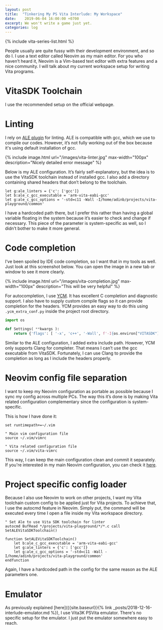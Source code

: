 ```yaml
---
layout: post
title:  "Tinkering My PS Vita Interlude: My Workspace"
date:    2019-06-04 16:00:00 +0700
excerpt: We won't write a game just yet.
categories: log
---
```

{% include vita-series-list.html %}

People usually are quite fussy with their development environment, and so do I. I use a text editor called Neovim as my main editor. For you who haven’t heard it, Neovim is a Vim-based text editor with extra features and a nice community. I will talk about my current workspace setup for writing Vita programs.

# VitaSDK Toolchain
I use the recommended setup on the official webpage.

# Linting
I rely on [ALE plugin](https://github.com/w0rp/ale) for linting. ALE is compatible with gcc, which we use to compile our codes. However, it’s not fully working out of the box because it's using default installation of gcc.

{% include image.html url="/images/vita-linter.jpg" max-width="100px" description="Nicely detailed error message" %}

Below is my ALE configuration. It’s fairly self-explanatory, but the idea is to use the VitaSDK toolchain instead of installed gcc. I also add a directory containing shared headers that don’t belong to the toolchain.

```
let g:ale_linters = {'c': ['gcc']}
let b:ale_c_gcc_executable = 'arm-vita-eabi-gcc'
let g:ale_c_gcc_options = '-std=c11 -Wall -I/home/adinb/projects/vita-playground/common'
```

I have a hardcoded path there, but I prefer this rather than having a global variable floating in the system because it’s easier to check and change if necessary. This piece of the parameter is system-specific as well, so I didn’t bother to make it more general.

# Code completion
I’ve been spoiled by IDE code completion, so I want that in my tools as well. Just look at this screenshot below. You can open the image in a new tab or window to see it more clearly.

{% include image.html url="/images/vita-completion.jpg" max-width="100px" description="This will be very helpful" %}

For autocompletion, I use [YCM](https://github.com/Valloric/YouCompleteMe). It has excellent C completion and diagnostic support. I also have to supply custom compile flags so it can provide completion for the headers. YCM provides an easy way to do this using `.ycm_extra_conf.py` inside the project root directory.

```python
import os

def Settings( **kwargs ):
    return {'flags': [ '-x', 'c++', '-Wall', f'-I{os.environ["VITASDK"]}/arm-vita-eabi/include', '-I../common'],}
```

Similar to the ALE configuration, I added extra include path. However, YCM only supports Clang for completer. That means I can’t use the gcc executable from VitaSDK. Fortunately, I can use Clang to provide the completion as long as I include the headers properly.

# Neovim config file separation
I want to keep my Neovim configuration as portable as possible because I sync my config across multiple PCs. The way this it’s done is by making Vita related configuration complementary since the configuration is system-specific.

This is how I have done it:

```
set runtimepath+=~/.vim

" Main vim configuration file
source ~/.vim/vimrc

" Vita related configuration file
source ~/.vim/vita-vimrc
```

This way, I can keep the main configuration clean and commit it separately. If you're interested in my main Neovim configuration, you can check it [here](https://github.com/adinb/dotfiles/blob/master/vim/vimrc).

# Project specific config loader
Because I also use Neovim to work on other projects, I want my Vita toolchain custom config to be applied just for Vita projects. To achieve that, I use the autocmd feature in Neovim. Simply put, the command will be executed every time I open a file inside my Vita workspace directory.

```
" Set Ale to use Vita SDK toolchain for linter
autocmd BufRead */projects/vita-playground/*/*.c call SetALEVitaSDKToolchain()

function SetALEVitaSDKToolchain()
    let b:ale_c_gcc_executable = 'arm-vita-eabi-gcc'
    let g:ale_linters = {'c': ['gcc']}
    let g:ale_c_gcc_options = '-std=c11 -Wall -I/home/adinb/projects/vita-playground/common'
endfunction
```

Again, I have a hardcoded path in the config for the same reason as the ALE parameters one.

# Emulator
As previously explained [here]({{site.baseurl}}{% link _posts/2018-12-16-interlude-emulator.md %}), I use Vita3K PSVita emulator. There's no specific setup for the emulator. I just put the emulator somewhere easy to reach.

